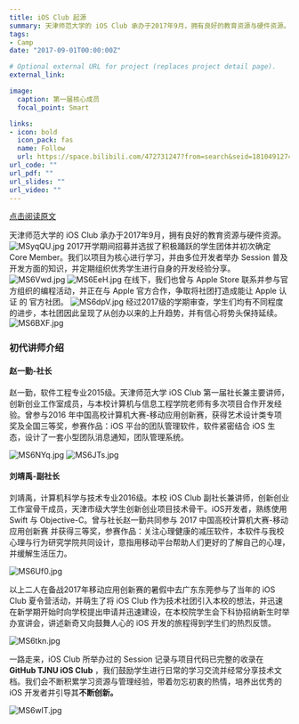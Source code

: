 ```yaml
---
title: iOS Club 起源
summary: 天津师范大学的 iOS Club 承办于2017年9月，拥有良好的教育资源与硬件资源。
tags:
- Camp
date: "2017-09-01T00:00:00Z"

# Optional external URL for project (replaces project detail page).
external_link:

image:
  caption: 第一届核心成员
  focal_point: Smart

links:
- icon: bold
  icon_pack: fas
  name: Follow
  url: https://space.bilibili.com/472731247?from=search&seid=18104912749018562379
url_code: ""
url_pdf: ""
url_slides: ""
url_video: ""
---
```

[点击阅读原文](https://mp.weixin.qq.com/s/zlMQglZ6ncBGCh2i9uHpLA)

天津师范大学的 iOS Club 承办于2017年9月，拥有良好的教育资源与硬件资源。
![MSyqQU.jpg](https://s2.ax1x.com/2019/11/05/MSyqQU.jpg)
2017开学期间招募并选拔了积极踊跃的学生团体并初次确定 Core Member。我们以项目为核心进行学习，并由多位开发者举办 Session 普及开发方面的知识，并定期组织优秀学生进行自身的开发经验分享。
![MS6Vwd.jpg](https://s2.ax1x.com/2019/11/05/MS6Vwd.jpg)
![MS6EeH.jpg](https://s2.ax1x.com/2019/11/05/MS6EeH.jpg)
在线下，我们也曾与 Apple Store 联系并参与官方组织的编程活动，并正在与 Apple 官方合作，争取将社团打造成能让 Apple 认证 的 官方社团。
![MS6dpV.jpg](https://s2.ax1x.com/2019/11/05/MS6dpV.jpg)
经过2017级的学期审查，学生们均有不同程度的进步，本社团因此呈现了从创办以来的上升趋势，并有信心将势头保持延续。
![MS6BXF.jpg](https://s2.ax1x.com/2019/11/05/MS6BXF.jpg)

### 初代讲师介绍

#### 赵一勤-社长

赵一勤，软件工程专业2015级。天津师范大学 iOS Club 第一届社长兼主要讲师，创新创业工作室成员，与本校计算机与信息工程学院老师有多次项目合作开发经验。曾参与2016 年中国高校计算机大赛-移动应用创新赛，获得艺术设计类专项奖及全国三等奖，参赛作品：iOS 平台的团队管理软件，软件紧密结合 iOS 生态，设计了一套小型团队消息通知，团队管理系统。

![MS6NYq.jpg](https://s2.ax1x.com/2019/11/05/MS6NYq.jpg)
![MS6JTs.jpg](https://s2.ax1x.com/2019/11/05/MS6JTs.jpg)

#### 刘靖禹-副社长

刘靖禹，计算机科学与技术专业2016级。本校 iOS Club 副社长兼讲师，创新创业工作室骨干成员，天津市级大学生创新创业项目技术骨干。iOS开发者，熟练使用 Swift 与 Objective-C。曾与社长赵一勤共同参与 2017 中国高校计算机大赛-移动应用创新赛 并获得三等奖，参赛作品：关注心理健康的减压软件，本软件与我校心理与行为研究学院共同设计，意指用移动平台帮助人们更好的了解自己的心理，并缓解生活压力。


![MS6Uf0.jpg](https://s2.ax1x.com/2019/11/05/MS6Uf0.jpg)


以上二人在备战2017年移动应用创新赛的暑假中去广东东莞参与了当年的 iOS Club 夏令营活动，并萌生了将 iOS Club 作为技术社团引入本校的想法，并迅速在新学期开始时向学校提出申请并迅速建设，在本校院学生会下科协招纳新生时举办宣讲会，讲述新奇又向鼓舞人心的 iOS 开发的旅程得到学生们的热烈反馈。

![MS6tkn.jpg](https://s2.ax1x.com/2019/11/05/MS6tkn.jpg)

一路走来，iOS Club 所举办过的 Session 记录与项目代码已完整的收录在 **GitHub TJNU iOS Club** ，我们鼓励学生进行日常的学习交流并经常分享技术文档。我们会不断积累学习资源与管理经验，带着勿忘初衷的热情，培养出优秀的 iOS 开发者并引导其**不断创新。**

![MS6wlT.jpg](https://s2.ax1x.com/2019/11/05/MS6wlT.jpg)


